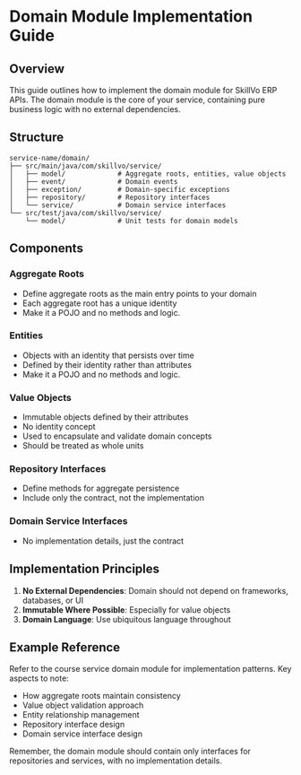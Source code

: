 # Domain Module Implementation Guide

## Overview

This guide outlines how to implement the domain module for SkillVo ERP APIs. The domain module is the core of your service, containing pure business logic with no external dependencies.

## Structure

```
service-name/domain/
├── src/main/java/com/skillvo/service/
│   ├── model/             # Aggregate roots, entities, value objects
│   ├── event/             # Domain events
│   ├── exception/         # Domain-specific exceptions
│   ├── repository/        # Repository interfaces
│   └── service/           # Domain service interfaces
└── src/test/java/com/skillvo/service/
    └── model/             # Unit tests for domain models
```

## Components

### Aggregate Roots

- Define aggregate roots as the main entry points to your domain
- Each aggregate root has a unique identity
- Make it a POJO and no methods and logic.

### Entities

- Objects with an identity that persists over time
- Defined by their identity rather than attributes
- Make it a POJO and no methods and logic.

### Value Objects

- Immutable objects defined by their attributes
- No identity concept
- Used to encapsulate and validate domain concepts
- Should be treated as whole units

### Repository Interfaces

- Define methods for aggregate persistence
- Include only the contract, not the implementation

### Domain Service Interfaces

- No implementation details, just the contract


## Implementation Principles

1. **No External Dependencies**: Domain should not depend on frameworks, databases, or UI
2. **Immutable Where Possible**: Especially for value objects
3. **Domain Language**: Use ubiquitous language throughout

## Example Reference

Refer to the course service domain module for implementation patterns. Key aspects to note:

- How aggregate roots maintain consistency
- Value object validation approach
- Entity relationship management
- Repository interface design
- Domain service interface design

Remember, the domain module should contain only interfaces for repositories and services, with no implementation details. 
